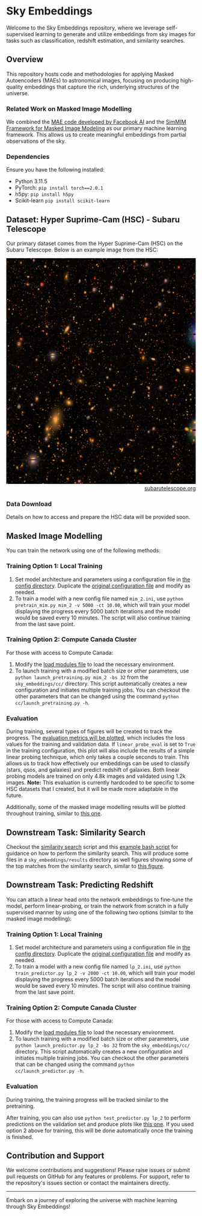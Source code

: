 # Sky Embeddings

Welcome to the Sky Embeddings repository, where we leverage self-supervised learning to generate and utilize embeddings from sky images for tasks such as classification, redshift estimation, and similarity searches.

## Overview

This repository hosts code and methodologies for applying Masked Autoencoders (MAEs) to astronomical images, focusing on producing high-quality embeddings that capture the rich, underlying structures of the universe.

### Related Work on Masked Image Modelling

We combined the [MAE code developed by Facebook AI](https://github.com/facebookresearch/mae) and the [SimMIM Framework for Masked Image Modeling](https://github.com/microsoft/SimMIM) as our primary machine learning framework. This allows us to create meaningful embeddings from partial observations of the sky.

### Dependencies

Ensure you have the following installed:

- Python 3.11.5
- PyTorch: `pip install torch==2.0.1`
- h5py: `pip install h5py`
- Scikit-learn `pip install scikit-learn`





## Dataset: Hyper Suprime-Cam (HSC) - Subaru Telescope

Our primary dataset comes from the Hyper Suprime-Cam (HSC) on the Subaru Telescope. Below is an example image from the HSC:

<p align="center">
  <img width="600" height="600" src="./figures/hsc_subaru.jpg"><br>
  <span style="display: block; text-align: right;"><a href="https://subarutelescope.org/en/news/topics/2017/02/27/2459.html">subarutelescope.org</a></span>
</p>

### Data Download

Details on how to access and prepare the HSC data will be provided soon.




## Masked Image Modelling

You can train the network using one of the following methods:

### Training Option 1: Local Training

1. Set model architecture and parameters using a configuration file in [the config directory](./configs). Duplicate the [original configuration file](./configs/mim_1.ini) and modify as needed.
2. To train a model with a new config file named `mim_2.ini`, use `python pretrain_mim.py mim_2 -v 5000 -ct 10.00`, which will train your model displaying the progress every 5000 batch iterations and the model would be saved every 10 minutes. The script will also continue training from the last save point.

### Training Option 2: Compute Canada Cluster

For those with access to Compute Canada:

1. Modify the [load modules file](./cc/module_loads.txt) to load the necessary environment.
2. To launch training with a modified batch size or other parameters, use `python launch_pretraining.py mim_2 -bs 32` from the `sky_embeddings/cc/` directory. This script automatically creates a new configuration and initiates multiple training jobs. You can checkout the other parameters that can be changed using the command `python cc/launch_pretraining.py -h`.

### Evaluation

During training, several types of figures will be created to track the progress. The [evaluation metrics will be plotted](./figures/mim_1_progress.png), which includes the loss values for the training and validation data. If `linear_probe_eval` is set to `True` in the training configuration, this plot will also include the results of a simple linear probing technique, which only takes a couple seconds to train. This allows us to track how effectively our embeddings can be used to classify (stars, qsos, and galaxies) and predict redshift of galaxies. Both linear probing models are trained on only 4.8k images and validated using 1.2k images. **Note:** This evaluation is currently hardcoded to be specific to some HSC datasets that I created, but it will be made more adaptable in the future.

Additionally, some of the masked image modelling results will be plotted throughout training, similar to [this one](./figures/mim_1_1000000iters.png).





## Downstream Task: Similarity Search

Checkout the [similarity search](./similarity_search.py) script and this [example bash script](./scripts/done/sim.sh) for guidance on how to perform the similarity search. This will produce some files in a `sky_embeddings/results` directory as well figures showing some of the top matches from the similarity search, similar to [this figure](./figures/mim_1_HSC_dwarf_galaxies_GRIZY_64_new_simsearch_results.png).






## Downstream Task: Predicting Redshift

You can attach a linear head onto the network embeddings to fine-tune the model, perform linear-probing, or train the network from scratch in a fully supervised manner by using one of the following two options (similar to the masked image modelling):

### Training Option 1: Local Training

1. Set model architecture and parameters using a configuration file in [the config directory](./configs). Duplicate the [original configuration file](./configs/lp_1.ini) and modify as needed.
2. To train a model with a new config file named `lp_2.ini`, use `python train_predictor.py lp_2 -v 2000 -ct 10.00`, which will train your model displaying the progress every 5000 batch iterations and the model would be saved every 10 minutes. The script will also continue training from the last save point.

### Training Option 2: Compute Canada Cluster

For those with access to Compute Canada:

1. Modify the [load modules file](./cc/module_loads.txt) to load the necessary environment.
2. To launch training with a modified batch size or other parameters, use `python launch_predictor.py lp_2 -bs 32` from the `sky_embeddings/cc/` directory. This script automatically creates a new configuration and initiates multiple training jobs. You can checkout the other parameters that can be changed using the command `python cc/launch_predictor.py -h`.

### Evaluation

During training, the training progress will be tracked similar to the pretraining.

After training, you can also use `python test_predictor.py lp_2` to perform predictions on the validation set and produce plots like [this one](./figures/lp_1_redshift.png). If you used option 2 above for training, this will be done automatically once the training is finished.






## Contribution and Support

We welcome contributions and suggestions! Please raise issues or submit pull requests on GitHub for any features or problems. For support, refer to the repository's issues section or contact the maintainers directly.

---

Embark on a journey of exploring the universe with machine learning through Sky Embeddings!
